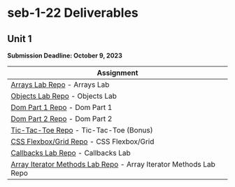 # seb-1-22 Deliverables

## Unit 1

**Submission Deadline: October 9, 2023**

| Assignment                                                                                                                                                                                 |
| ------------------------------------------------------------------------------------------------------------------------------------------------------------------------------------------ |
| [Arrays Lab Repo](https://github.com/general-assembly-sei/seb-1-22/blob/main/Unit_1/02-js-fundamentals/2.3.1-js-arrays-lab.md) - Arrays Lab                                                |
| [Objects Lab Repo](https://github.com/general-assembly-sei/seb-1-22/blob/main/Unit_1/02-js-fundamentals/2.7.1-js-objects-lab.md) - Objects Lab                                             |
| [Dom Part 1 Repo](https://github.com/general-assembly-sei/seb-1-22/blob/main/Unit_1/04-dom/4.1.1-dom-menu-lab-part-1.md) - Dom Part 1                                                      |
| [Dom Part 2 Repo](https://github.com/general-assembly-sei/seb-1-22/blob/main/Unit_1/04-dom/4.2.1-dom-menu-lab-part-2.md) - Dom Part 2                                                      |
| [Tic-Tac-Toe Repo](https://github.com/general-assembly-sei/seb-1-22/blob/main/Unit_1/05-programming/5.3-tic-tac-toe-weekend.md) - Tic-Tac-Toe (Bonus)                                      |
| [CSS Flexbox/Grid Repo](https://github.com/general-assembly-sei/seb-1-22/blob/main/Unit_1/06-css-layout/6.1.1-flexbox-grid-lab.md) - CSS Flexbox/Grid                                      |
| [Callbacks Lab Repo](https://github.com/general-assembly-sei/seb-1-22/blob/main/Unit_1/07-js-continued/7.2.1-js-callbacks-lab.md) - Callbacks Lab                                          |
| [Array Iterator Methods Lab Repo](https://github.com/general-assembly-sei/seb-1-22/blob/main/Unit_1/07-js-continued/7.4.1-array-iterator-methods-lab.md) - Array Iterator Methods Lab Repo |
